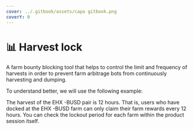 ```yaml
---
cover: ../.gitbook/assets/capa gitbook.png
coverY: 0
---
```


# 📊 Harvest lock

A farm bounty blocking tool that helps to control the limit and frequency of harvests in order to prevent farm arbitrage bots from continuously harvesting and dumping.

To understand better, we will use the following example:

The harvest of the EHX -BUSD pair is 12 hours. That is, users who have docked at the EHX -BUSD farm can only claim their farm rewards every 12 hours. You can check the lockout period for each farm within the product session itself.
